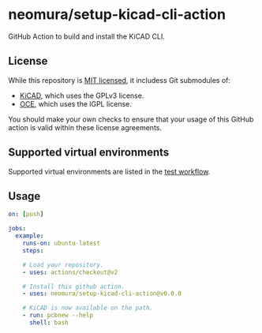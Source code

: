 # neomura/setup-kicad-cli-action

GitHub Action to build and install the KiCAD CLI.

## License

While this repository is [MIT licensed](./license.md), it includess Git submodules of:

- [KiCAD](https://gitlab.com/kicad/code/kicad), which uses the GPLv3 license.
- [OCE](https://github.com/tpaviot/oce), which uses the lGPL license.

You should make your own checks to ensure that your usage of this GitHub action is valid within these license agreements.

## Supported virtual environments

Supported virtual environments are listed in the [test workflow](./.github/workflows/test.yaml).

## Usage

```yaml
on: [push]

jobs:
  example:
    runs-on: ubuntu-latest
    steps:

    # Load your repository.
    - uses: actions/checkout@v2

    # Install this github action.
    - uses: neomura/setup-kicad-cli-action@v0.0.0

    # KiCAD is now available on the path.
    - run: pcbnew --help
      shell: bash
```
